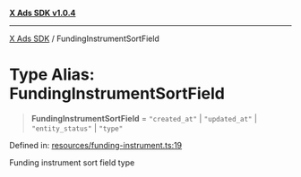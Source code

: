 [**X Ads SDK v1.0.4**](../README.md)

***

[X Ads SDK](../globals.md) / FundingInstrumentSortField

# Type Alias: FundingInstrumentSortField

> **FundingInstrumentSortField** = `"created_at"` \| `"updated_at"` \| `"entity_status"` \| `"type"`

Defined in: [resources/funding-instrument.ts:19](https://github.com/kage1020/x-ads-sdk/blob/main/src/resources/funding-instrument.ts#L19)

Funding instrument sort field type
